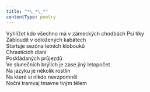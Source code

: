 ```yaml
---
title: "*\_*\_*"
contentType: poetry
---
```


<section>

Vyhlížet kdo všechno má v zámeckých chodbách Psí tiky  
Zabloudit v odložených kabátech  
Startuje sezóna letních klobouků  
Chrastících dlaní  
Poskládaných průjezdů  
Ve slunečních brýlích je zase jiný letopočet  
Na jazyku je několik rostlin  
Na které si nikdo nevzpomněl  
Noční tramvaj tmavne tvým tělem

</section>
